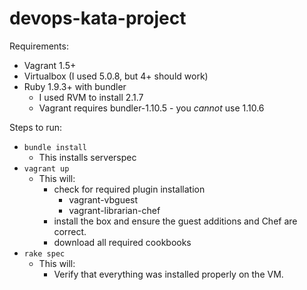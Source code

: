 # devops-kata-project

Requirements:

* Vagrant 1.5+
* Virtualbox (I used 5.0.8, but 4+ should work)
* Ruby 1.9.3+ with bundler
  * I used RVM to install 2.1.7
  * Vagrant requires bundler-1.10.5 - you *cannot* use 1.10.6

Steps to run:

* `bundle install`
  * This installs serverspec
* `vagrant up`
  * This will:
    * check for required plugin installation
      * vagrant-vbguest
      * vagrant-librarian-chef
    * install the box and ensure the guest additions and Chef are correct.
    * download all required cookbooks
* `rake spec`
  * This will:
    * Verify that everything was installed properly on the VM.
